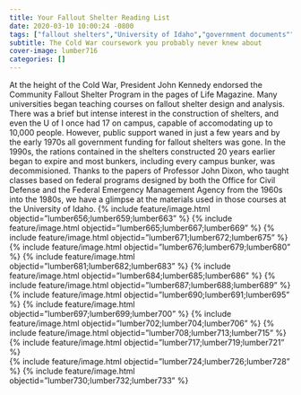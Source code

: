 ```yaml
---
title: Your Fallout Shelter Reading List
date: 2020-03-10 10:00:24 -0800
tags: ["fallout shelters","University of Idaho","government documents""class"]
subtitle: The Cold War coursework you probably never knew about
cover-image: lumber716
categories: []
---
```

At the height of the Cold War, President John Kennedy endorsed the Community Fallout Shelter Program in the pages of Life Magazine. Many universities began teaching courses on fallout shelter design and analysis. There was a brief but intense interest in the construction of shelters, and even the U of I once had 17 on campus, capable of accomodating up to 10,000 people. However, public support waned in just a few years and by the early 1970s all government funding for fallout shelters was gone. In the 1990s, the rations contained in the shelters constructed 20 years earlier began to expire and most bunkers, including every campus bunker, was decommisioned. Thanks to the papers of Professor John Dixon, who taught classes based on federal programs designed by both the Office for Civil Defense and the Federal Emergency Management Agency from the 1960s into the 1980s, we have a glimpse at the materials used in those courses at the University of Idaho.
{% include feature/image.html objectid=”lumber656;lumber659;lumber663” %} 
{% include feature/image.html objectid=”lumber665;lumber667;lumber669” %} 
{% include feature/image.html objectid=”lumber671;lumber672;lumber675” %} 
{% include feature/image.html objectid=”lumber676;lumber679;lumber680” %} 
{% include feature/image.html objectid=”lumber681;lumber682;lumber683” %} 
{% include feature/image.html objectid=”lumber684;lumber685;lumber686” %}
{% include feature/image.html objectid=”lumber687;lumber688;lumber689” %}  
{% include feature/image.html objectid=”lumber690;lumber691;lumber695” %} 
{% include feature/image.html objectid=”lumber697;lumber699;lumber700” %} 
{% include feature/image.html objectid=”lumber702;lumber704;lumber706” %}
{% include feature/image.html objectid=”lumber708;lumber713;lumber715” %} 
{% include feature/image.html objectid=”lumber717;lumber719;lumber721” %}  
{% include feature/image.html objectid=”lumber724;lumber726;lumber728” %} 
{% include feature/image.html objectid=”lumber730;lumber732;lumber733” %} 